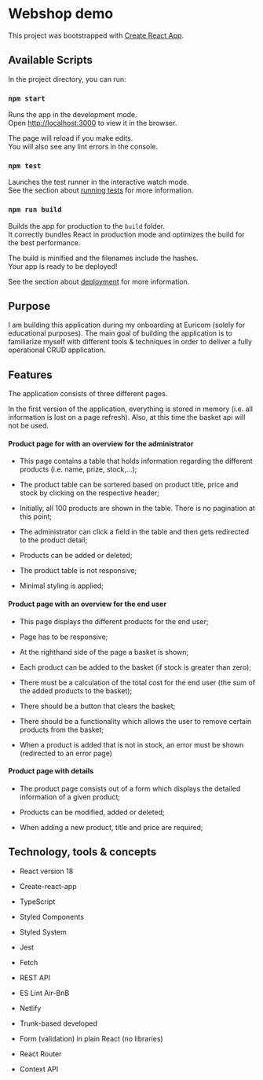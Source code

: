 # Webshop demo

This project was bootstrapped with [Create React App](https://github.com/facebook/create-react-app).

## Available Scripts

In the project directory, you can run:

### `npm start`

Runs the app in the development mode.\
Open [http://localhost:3000](http://localhost:3000) to view it in the browser.

The page will reload if you make edits.\
You will also see any lint errors in the console.

### `npm test`

Launches the test runner in the interactive watch mode.\
See the section about [running tests](https://facebook.github.io/create-react-app/docs/running-tests) for more information.

### `npm run build`

Builds the app for production to the `build` folder.\
It correctly bundles React in production mode and optimizes the build for the best performance.

The build is minified and the filenames include the hashes.\
Your app is ready to be deployed!

See the section about [deployment](https://facebook.github.io/create-react-app/docs/deployment) for more information.

## Purpose

I am building this application during my onboarding at Euricom (solely for educational purposes). The main goal of building the application is to familiarize myself with different tools & techniques in order to deliver a fully operational CRUD application.

## Features

The application consists of three different pages.

In the first version of the application, everything is stored in memory (i.e. all information is lost on a page refresh). Also, at this time the basket api will not be used.

#### Product page for with an overview for the administrator

- This page contains a table that holds information regarding the different products (i.e. name, prize, stock,...);

- The product table can be sortered based on product title, price and stock by clicking on the respective header;

- Initially, all 100 products are shown in the table. There is no pagination at this point;

- The administrator can click a field in the table and then gets redirected to the product detail;

- Products can be added or deleted;

- The product table is not responsive;

- Minimal styling is applied;

#### Product page with an overview for the end user

- This page displays the different products for the end user;

- Page has to be responsive;

- At the righthand side of the page a basket is shown;

- Each product can be added to the basket (if stock is greater than zero);

- There must be a calculation of the total cost for the end user (the sum of the added products to the basket);

- There should be a button that clears the basket;

- There should be a functionality which allows the user to remove certain products from the basket;

- When a product is added that is not in stock, an error must be shown (redirected to an error page)

#### Product page with details

- The product page consists out of a form which displays the detailed information of a given product;

- Products can be modified, added or deleted;

- When adding a new product, title and price are required;

## Technology, tools & concepts

- React version 18

- Create-react-app

- TypeScript

- Styled Components

- Styled System

- Jest

- Fetch

- REST API

- ES Lint Air-BnB

- Netlify

- Trunk-based developed

- Form (validation) in plain React (no libraries)

- React Router

- Context API
